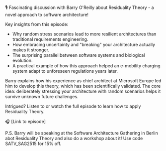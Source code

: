 🎙️ Fascinating discussion with Barry O'Reilly about Residuality Theory - a novel approach to software architecture!

Key insights from this episode:
- Why random stress scenarios lead to more resilient architectures than traditional requirements engineering.
- How embracing uncertainty and "breaking" your architecture actually makes it stronger.
- The surprising parallel between software systems and biological evolution.
- A practical example of how this approach helped an e-mobility charging system adapt to unforeseen regulations years later.

Barry explains how his experience as chief architect at Microsoft Europe led him to develop this theory, which has been scientifically validated. The core idea: deliberately stressing your architecture with random scenarios helps it survive unknown future challenges.

Intrigued? Listen to or watch the full episode to learn how to apply Residuality Theory.


🎧 [Link to episode]

P.S. Barry will be speaking at the Software Architecture Gathering in Berlin abot Residuality Theory and also do a workshop about it! Use code SATV_SAG2515 for 15% off.
